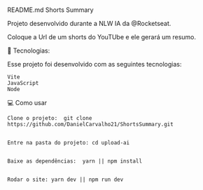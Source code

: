 #
README.md
Shorts Summary

Projeto desenvolvido durante a NLW IA da @Rocketseat.

Coloque a Url de um shorts do YouTUbe e ele gerará um resumo.

🚀 Tecnologias:

Esse projeto foi desenvolvido com as seguintes tecnologias:

    Vite
    JavaScript
    Node


💻 Como usar

    Clone o projeto:  git clone https://github.com/DanielCarvalho21/ShortsSummary.git


    Entre na pasta do projeto: cd upload-ai


    Baixe as dependências:  yarn || npm install


    Rodar o site: yarn dev || npm run dev
